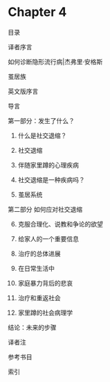# Chapter 4

目录

译者序言

如何诊断隐形流行病|杰弗里·安格斯

茧居族

英文版序言

导言

第一部分：发生了什么？

1. 什么是社交退缩？

2. 社交退缩

3. 伴随家里蹲的心理疾病

4. 社交退缩是一种疾病吗？

5. 茧居系统

第二部分 如何应对社交退缩

6. 克服合理化、说教和争论的欲望

7. 给家人的一个重要信息

8. 治疗的总体进展

9. 在日常生活中

10. 家庭暴力背后的悲哀

11. 治疗和重返社会

12. 家里蹲的社会病理学

结论：未来的步骤

译者注

参考书目

索引

